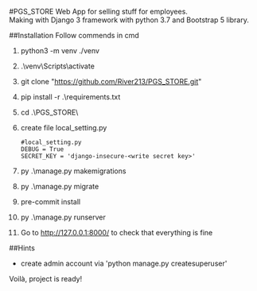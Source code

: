 #PGS_STORE
Web App for selling stuff for employees.</br>
Making with Django 3 framework with python 3.7 and Bootstrap 5 library.

##Installation
Follow commends in cmd
1. python3 -m venv ./venv
2. .\venv\Scripts\activate
3. git clone "https://github.com/River213/PGS_STORE.git"
4. pip install -r .\requirements.txt
5. cd .\PGS_STORE\
6. create file local_setting.py <br/>
   ```
   #local_setting.py
   DEBUG = True
   SECRET_KEY = 'django-insecure-<write secret key>'
   ```

7. py .\manage.py makemigrations
8. py .\manage.py migrate
9. pre-commit install
10. py .\manage.py runserver
11. Go to http://127.0.0.1:8000/ to check that everything is fine

##Hints

- create admin account via 'python manage.py createsuperuser'


Voilà, project is ready!
